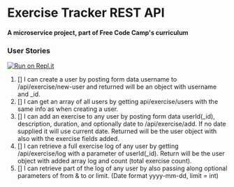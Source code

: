 # Exercise Tracker REST API

#### A microservice project, part of Free Code Camp's curriculum

### User Stories

[![Run on Repl.it](https://repl.it/badge/github/freeCodeCamp/boilerplate-project-exercisetracker)](https://repl.it/github/freeCodeCamp/boilerplate-project-exercisetracker)

1. [] I can create a user by posting form data username to /api/exercise/new-user and returned will be an object with username and _id.
2. [] I can get an array of all users by getting api/exercise/users with the same info as when creating a user.
3. [] I can add an exercise to any user by posting form data userId(_id), description, duration, and optionally date to /api/exercise/add. If no date supplied it will use current date. Returned will be the user object with also with the exercise fields added.
4. [] I can retrieve a full exercise log of any user by getting /api/exercise/log with a parameter of userId(_id). Return will be the user object with added array log and count (total exercise count).
5. [] I can retrieve part of the log of any user by also passing along optional parameters of from & to or limit. (Date format yyyy-mm-dd, limit = int)
